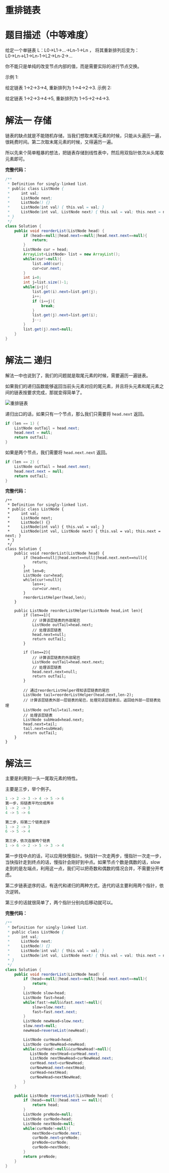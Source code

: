 # 重排链表

# 题目描述（中等难度）

给定一个单链表 L：L0→L1→…→Ln-1→Ln ，
将其重新排列后变为： L0→Ln→L1→Ln-1→L2→Ln-2→…

你不能只是单纯的改变节点内部的值，而是需要实际的进行节点交换。

示例 1:

给定链表 1->2->3->4, 重新排列为 1->4->2->3.
示例 2:

给定链表 1->2->3->4->5, 重新排列为 1->5->2->4->3.

# 解法一 存储

链表的缺点就是不能随机存储，当我们想取末尾元素的时候，只能从头遍历一遍，很耗费时间。第二次取末尾元素的时候，又得遍历一遍。

所以先来个简单粗暴的想法，把链表存储到线性表中，然后用双指针依次从头尾取元素即可。

**完整代码：**

```java
/**
 * Definition for singly-linked list.
 * public class ListNode {
 *     int val;
 *     ListNode next;
 *     ListNode() {}
 *     ListNode(int val) { this.val = val; }
 *     ListNode(int val, ListNode next) { this.val = val; this.next = next; }
 * }
 */
class Solution {
    public void reorderList(ListNode head) {
        if (head==null||head.next==null||head.next.next==null){
            return;
        }
        ListNode cur = head;
        ArrayList<ListNode> list = new ArrayList();
        while(cur!=null){
            list.add(cur);
            cur=cur.next;
        }  
        int i=0;
        int j=list.size()-1;
        while(i<j){
            list.get(i).next=list.get(j);
            i++;
            if (i==j){
                break;
            }
            list.get(j).next=list.get(i);
            j--;
        }
        list.get(j).next=null;
    }
}
```

# 解法二 递归

解法一中也说到了，我们的问题就是取尾元素的时候，需要遍历一遍链表。

如果我们的递归函数能够返回当前头元素对应的尾元素，并且将头元素和尾元素之间的链表按要求完成，那就变得简单了。

![重排链表](./images/重排链表/重排链表1.jpg)

递归出口的话，如果只有一个节点，那么我们只需要将 `head.next` 返回。

```java
if (len == 1) {
    ListNode outTail = head.next;
    head.next = null;
    return outTail;
}
```

如果是两个节点，我们需要将 `head.next.next` 返回。

```java
if (len == 2) {
    ListNode outTail = head.next.next;
    head.next.next = null;
    return outTail;
}
```

**完整代码：**

```shell
/**
 * Definition for singly-linked list.
 * public class ListNode {
 *     int val;
 *     ListNode next;
 *     ListNode() {}
 *     ListNode(int val) { this.val = val; }
 *     ListNode(int val, ListNode next) { this.val = val; this.next = next; }
 * }
 */
class Solution {
    public void reorderList(ListNode head) {
        if (head==null||head.next==null||head.next.next==null){
            return;
        }
        int len=0;
        ListNode cur=head;
        while(cur!=null){
            len++;
            cur=cur.next;
        }
        reorderListHelper(head,len);   
    }

    public ListNode reorderListHelper(ListNode head,int len){
        if (len==1){
            // 计算该层链表的外部尾巴
            ListNode outTail=head.next;
            // 处理该层链表
            head.next=null;
            return outTail;
        }

        if (len==2){
            // 计算该层链表的外部尾巴
            ListNode outTail=head.next.next;
            // 处理该层链表
            head.next.next=null;
            return outTail;
        }
        
        // 通过reorderListHelper得知该层链表的尾巴
        ListNode tail=reorderListHelper(head.next,len-2);
        // 计算该层链表外部一层链表的尾巴，处理完该层链表后，返回给外部一层链表处理
        ListNode outTail=tail.next;
        // 处理该层链表
        ListNode subHead=head.next;
        head.next=tail;
        tail.next=subHead;
        return outTail;
    } 
}
```

# 解法三

主要是利用到一头一尾取元素的特性。

主要是三步，举个例子。

```java
1 -> 2 -> 3 -> 4 -> 5 -> 6
第一步，将链表平均分成两半
1 -> 2 -> 3
4 -> 5 -> 6
    
第二步，将第二个链表逆序
1 -> 2 -> 3
6 -> 5 -> 4
    
第三步，依次连接两个链表
1 -> 6 -> 2 -> 5 -> 3 -> 4
```

第一步找中点的话，可以应用快慢指针。快指针一次走两步，慢指针一次走一步，当快指针走到终点的话，慢指针会刚好到中点。如果节点个数是偶数的话，slow 走到的是左端点，利用这一点，我们可以把奇数和偶数的情况合并，不需要分开考虑。

第二步链表逆序的话，有迭代和递归的两种方式，迭代的话主要利用两个指针，依次逆转。

第三步的话就很简单了，两个指针分别向后移动就可以。

**完整代码：**

```java
/**
 * Definition for singly-linked list.
 * public class ListNode {
 *     int val;
 *     ListNode next;
 *     ListNode() {}
 *     ListNode(int val) { this.val = val; }
 *     ListNode(int val, ListNode next) { this.val = val; this.next = next; }
 * }
 */
class Solution {
    public void reorderList(ListNode head) {
        if (head==null||head.next==null||head.next.next==null){
            return;
        }
        ListNode slow=head;
        ListNode fast=head;
        while(fast!=null&&fast.next!=null){
            slow=slow.next;
            fast=fast.next.next;
        }
        ListNode newHead=slow.next;
        slow.next=null;
        newHead=reverseList(newHead);

        ListNode curHead=head;
        ListNode curNewHead=newHead;
        while(curHead!=null&&curNewHead!=null){
           ListNode nextHead=curHead.next;
           ListNode nextNewHead=curNewHead.next;
           curHead.next=curNewHead;
           curNewHead.next=nextHead;
           curHead=nextHead;
           curNewHead=nextNewHead;
        }
    }

    public ListNode reverseList(ListNode head) {
        if (head==null||head.next == null){
            return head;
        } 
        ListNode preNode=null;
        ListNode curNode=head;
        ListNode nextNode=null;
        while(curNode!=null){
            nextNode=curNode.next;
            curNode.next=preNode;
            preNode=curNode;
            curNode=nextNode;
        }
        return preNode;
    }
}
```

